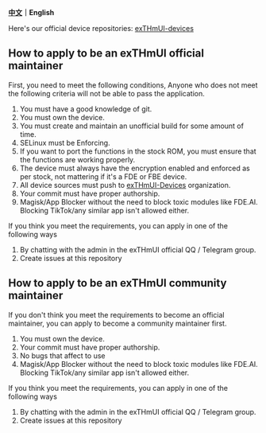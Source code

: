**[中文](https://github.com/exthmui/official_devices/blob/master/README.md)｜English**

Here's our official device repositories: [exTHmUI-devices
](https://github.com/exthmui-devices)
## How to apply to be an exTHmUI official maintainer
First, you need to meet the following conditions, Anyone who does not meet the following criteria will not be able to pass the application.

1. You must have a good knowledge of git.
2. You must own the device.
3. You must create and maintain an unofficial build for some amount of time.
4. SELinux must be Enforcing.
5. If you want to port the functions in the stock ROM, you must ensure that the functions are working properly.
6. The device must always have the encryption enabled and enforced as per stock, not mattering if it's a FDE or FBE device. 
7. All device sources must push to [exTHmUI-Devices](https://github.com/exthmui-devices) organization. 
8. Your commit must have proper authorship.
9. Magisk/App Blocker without the need to block toxic modules like FDE.AI. Blocking TikTok/any similar app isn't allowed either.

If you think you meet the requirements, you can apply in one of the following ways
1. By chatting with the admin in the exTHmUI official QQ / Telegram group.
2. Create issues at this repository

## How to apply to be an exTHmUI community maintainer
If you don't think you meet the requirements to become an official maintainer, you can apply to become a community maintainer first.

1. You must own the device.
2. Your commit must have proper authorship.
4. No bugs that affect to use
5. Magisk/App Blocker without the need to block toxic modules like FDE.AI. Blocking TikTok/any similar app isn't allowed either.

If you think you meet the requirements, you can apply in one of the following ways
1. By chatting with the admin in the exTHmUI official QQ / Telegram group.
2. Create issues at this repository
